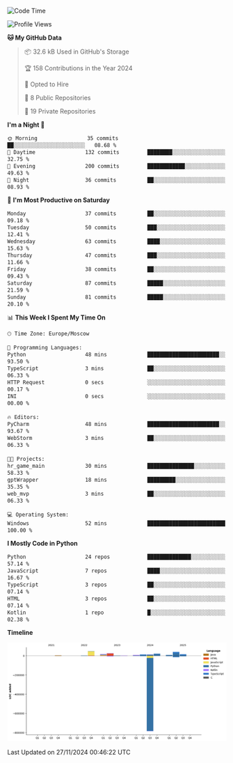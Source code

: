 <!--START_SECTION:waka-->
![Code Time](http://img.shields.io/badge/Code%20Time-552%20hrs%208%20mins-blue)

![Profile Views](http://img.shields.io/badge/Profile%20Views-5-blue)

**🐱 My GitHub Data** 

> 📦 32.6 kB Used in GitHub's Storage 
 > 
> 🏆 158 Contributions in the Year 2024
 > 
> 💼 Opted to Hire
 > 
> 📜 8 Public Repositories 
 > 
> 🔑 19 Private Repositories 
 > 
**I'm a Night 🦉** 

```text
🌞 Morning                35 commits          ██░░░░░░░░░░░░░░░░░░░░░░░   08.68 % 
🌆 Daytime                132 commits         ████████░░░░░░░░░░░░░░░░░   32.75 % 
🌃 Evening                200 commits         ████████████░░░░░░░░░░░░░   49.63 % 
🌙 Night                  36 commits          ██░░░░░░░░░░░░░░░░░░░░░░░   08.93 % 
```
📅 **I'm Most Productive on Saturday** 

```text
Monday                   37 commits          ██░░░░░░░░░░░░░░░░░░░░░░░   09.18 % 
Tuesday                  50 commits          ███░░░░░░░░░░░░░░░░░░░░░░   12.41 % 
Wednesday                63 commits          ████░░░░░░░░░░░░░░░░░░░░░   15.63 % 
Thursday                 47 commits          ███░░░░░░░░░░░░░░░░░░░░░░   11.66 % 
Friday                   38 commits          ██░░░░░░░░░░░░░░░░░░░░░░░   09.43 % 
Saturday                 87 commits          █████░░░░░░░░░░░░░░░░░░░░   21.59 % 
Sunday                   81 commits          █████░░░░░░░░░░░░░░░░░░░░   20.10 % 
```


📊 **This Week I Spent My Time On** 

```text
🕑︎ Time Zone: Europe/Moscow

💬 Programming Languages: 
Python                   48 mins             ███████████████████████░░   93.50 % 
TypeScript               3 mins              ██░░░░░░░░░░░░░░░░░░░░░░░   06.33 % 
HTTP Request             0 secs              ░░░░░░░░░░░░░░░░░░░░░░░░░   00.17 % 
INI                      0 secs              ░░░░░░░░░░░░░░░░░░░░░░░░░   00.00 % 

🔥 Editors: 
PyCharm                  48 mins             ███████████████████████░░   93.67 % 
WebStorm                 3 mins              ██░░░░░░░░░░░░░░░░░░░░░░░   06.33 % 

🐱‍💻 Projects: 
hr_game_main             30 mins             ███████████████░░░░░░░░░░   58.33 % 
gptWrapper               18 mins             █████████░░░░░░░░░░░░░░░░   35.35 % 
web_mvp                  3 mins              ██░░░░░░░░░░░░░░░░░░░░░░░   06.33 % 

💻 Operating System: 
Windows                  52 mins             █████████████████████████   100.00 % 
```

**I Mostly Code in Python** 

```text
Python                   24 repos            ██████████████░░░░░░░░░░░   57.14 % 
JavaScript               7 repos             ████░░░░░░░░░░░░░░░░░░░░░   16.67 % 
TypeScript               3 repos             ██░░░░░░░░░░░░░░░░░░░░░░░   07.14 % 
HTML                     3 repos             ██░░░░░░░░░░░░░░░░░░░░░░░   07.14 % 
Kotlin                   1 repo              █░░░░░░░░░░░░░░░░░░░░░░░░   02.38 % 
```



**Timeline**

![Lines of Code chart](https://raw.githubusercontent.com/adlemx/adlemx/main/assets/bar_graph.png)


 Last Updated on 27/11/2024 00:46:22 UTC
<!--END_SECTION:waka-->

